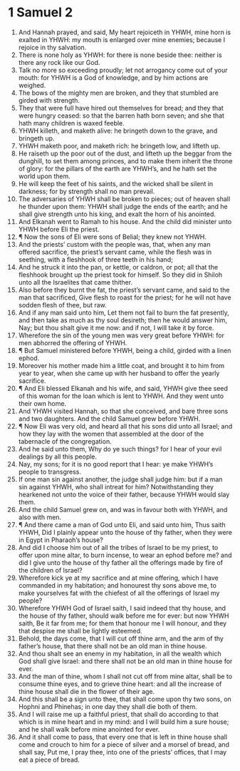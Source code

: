 ﻿# 1 Samuel 2
1. And Hannah prayed, and said, My heart rejoiceth in YHWH, mine horn is exalted in YHWH: my mouth is enlarged over mine enemies; because I rejoice in thy salvation. 
2. There is none holy as YHWH: for there is none beside thee: neither is there any rock like our God. 
3. Talk no more so exceeding proudly; let not arrogancy come out of your mouth: for YHWH is a God of knowledge, and by him actions are weighed. 
4. The bows of the mighty men are broken, and they that stumbled are girded with strength. 
5. They that were full have hired out themselves for bread; and they that were hungry ceased: so that the barren hath born seven; and she that hath many children is waxed feeble. 
6. YHWH killeth, and maketh alive: he bringeth down to the grave, and bringeth up. 
7. YHWH maketh poor, and maketh rich: he bringeth low, and lifteth up. 
8. He raiseth up the poor out of the dust, and lifteth up the beggar from the dunghill, to set them among princes, and to make them inherit the throne of glory: for the pillars of the earth are YHWH’s, and he hath set the world upon them. 
9. He will keep the feet of his saints, and the wicked shall be silent in darkness; for by strength shall no man prevail. 
10. The adversaries of YHWH shall be broken to pieces; out of heaven shall he thunder upon them: YHWH shall judge the ends of the earth; and he shall give strength unto his king, and exalt the horn of his anointed. 
11. And Elkanah went to Ramah to his house. And the child did minister unto YHWH before Eli the priest. 
12. ¶ Now the sons of Eli were sons of Belial; they knew not YHWH. 
13. And the priests’ custom with the people was, that, when any man offered sacrifice, the priest’s servant came, while the flesh was in seething, with a fleshhook of three teeth in his hand; 
14. And he struck it into the pan, or kettle, or caldron, or pot; all that the fleshhook brought up the priest took for himself. So they did in Shiloh unto all the Israelites that came thither. 
15. Also before they burnt the fat, the priest’s servant came, and said to the man that sacrificed, Give flesh to roast for the priest; for he will not have sodden flesh of thee, but raw. 
16. And if any man said unto him, Let them not fail to burn the fat presently, and then take as much as thy soul desireth; then he would answer him, Nay; but thou shalt give it me now: and if not, I will take it by force. 
17. Wherefore the sin of the young men was very great before YHWH: for men abhorred the offering of YHWH. 
18. ¶ But Samuel ministered before YHWH, being a child, girded with a linen ephod. 
19. Moreover his mother made him a little coat, and brought it to him from year to year, when she came up with her husband to offer the yearly sacrifice. 
20. ¶ And Eli blessed Elkanah and his wife, and said, YHWH give thee seed of this woman for the loan which is lent to YHWH. And they went unto their own home. 
21. And YHWH visited Hannah, so that she conceived, and bare three sons and two daughters. And the child Samuel grew before YHWH. 
22. ¶ Now Eli was very old, and heard all that his sons did unto all Israel; and how they lay with the women that assembled at the door of the tabernacle of the congregation. 
23. And he said unto them, Why do ye such things? for I hear of your evil dealings by all this people. 
24. Nay, my sons; for it is no good report that I hear: ye make YHWH’s people to transgress. 
25. If one man sin against another, the judge shall judge him: but if a man sin against YHWH, who shall intreat for him? Notwithstanding they hearkened not unto the voice of their father, because YHWH would slay them. 
26. And the child Samuel grew on, and was in favour both with YHWH, and also with men. 
27. ¶ And there came a man of God unto Eli, and said unto him, Thus saith YHWH, Did I plainly appear unto the house of thy father, when they were in Egypt in Pharaoh’s house? 
28. And did I choose him out of all the tribes of Israel to be my priest, to offer upon mine altar, to burn incense, to wear an ephod before me? and did I give unto the house of thy father all the offerings made by fire of the children of Israel? 
29. Wherefore kick ye at my sacrifice and at mine offering, which I have commanded in my habitation; and honourest thy sons above me, to make yourselves fat with the chiefest of all the offerings of Israel my people? 
30. Wherefore YHWH God of Israel saith, I said indeed that thy house, and the house of thy father, should walk before me for ever: but now YHWH saith, Be it far from me; for them that honour me I will honour, and they that despise me shall be lightly esteemed. 
31. Behold, the days come, that I will cut off thine arm, and the arm of thy father’s house, that there shall not be an old man in thine house. 
32. And thou shalt see an enemy in my habitation, in all the wealth which God shall give Israel: and there shall not be an old man in thine house for ever. 
33. And the man of thine, whom I shall not cut off from mine altar, shall be to consume thine eyes, and to grieve thine heart: and all the increase of thine house shall die in the flower of their age. 
34. And this shall be a sign unto thee, that shall come upon thy two sons, on Hophni and Phinehas; in one day they shall die both of them. 
35. And I will raise me up a faithful priest, that shall do according to that which is in mine heart and in my mind: and I will build him a sure house; and he shall walk before mine anointed for ever. 
36. And it shall come to pass, that every one that is left in thine house shall come and crouch to him for a piece of silver and a morsel of bread, and shall say, Put me, I pray thee, into one of the priests’ offices, that I may eat a piece of bread. 
